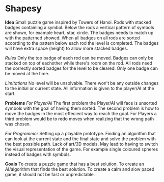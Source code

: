 # Shapesy
 
**Idea**
Small puzzle game inspired by Towers of Hanoi.
Rods with stacked badges containing a symbol.
Below the rods a vertical pattern of symbols are shown, for example heart, star, circle.
The badges needs to match up with the patterned showed. When all badges on all rods are sorted according to the pattern below each rod the level is completed.
The badges will have extra space (height) to allow more stacked badges.

*Rules*
Only the top badge of each rod can be moved.
Badges can only be stacked on top of eachother while there's room on the rod.
All rods need the correctly sorted badges for the level to be cleared.
Only one badge can be moved at the time.

*Limitations*
No level will be unsolvable.
There won't be any outside changes to the initial or current state.
All information is given to the player/AI at the start.

**Problems**
*For Player/AI*
The first problem the Player/AI will face is unsorted symbols with the goal of having them sorted.
The second problem is how to move the badges in the most effecient way to reach the goal.
For Players a third problem would be to redo moves when realizing that the wrong path was chosen.

*For Programmer*
Setting up a playable prototype.
Finding an algorithm that can look at the current state and the final state and solve the problem with the best possible path.
Lack of art/3D models. May lead to having to switch the visual representation of the game. For example single coloured spheres instead of badges with symbols.

**Goals**
To create a puzzle game that has a best solution.
To create an AI/algorithm that finds the best solution.
To create a calm and slow paced game, it should not be fast or unpredictable.
